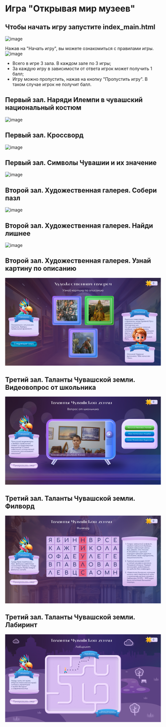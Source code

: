 # Игра "Открывая мир музеев"

## Чтобы начать игру запустите index_main.html
![image](https://github.com/TatyaG/viktorina/assets/110471576/19fed42f-9620-402f-8826-37212d945b4a)

Нажав на "Начать игру", вы можете ознакомиться с правилами игры.
![image](https://github.com/TatyaG/viktorina/assets/110471576/b04801f7-95b1-472d-9b98-acac59637d93)

- Всего в игре 3 зала. В каждом зале по 3 игры;
- За каждую игру в зависимости от ответа игрок может получить 1 балл;
- Игру можно пропустить, нажав на кнопку "Пропустить игру". В таком случае игрок не получит балл.

## Первый зал. Наряди Илемпи в чувашский национальный костюм
![image](https://github.com/TatyaG/viktorina/assets/110471576/f13f9f79-8fa2-48c1-8532-d60c1745829c)

## Первый зал. Кроссворд
![image](https://github.com/TatyaG/viktorina/assets/110471576/c123489e-8ac2-41bb-8f46-5aa595af7814)

## Первый зал. Символы Чувашии и их значение
![image](https://github.com/TatyaG/viktorina/assets/110471576/3ce96144-d9de-45c1-8bd8-3685280444e7)

## Второй зал. Художественная галерея. Собери пазл

![image](https://github.com/yuliapalamarchuk/gameMuseumWorld/blob/main/Первая%20игра%20второго%20зала.jpg)

## Второй зал. Художественная галерея. Найди лишнее

![image](https://github.com/yuliapalamarchuk/gameMuseumWorld/blob/main/%D0%92%D1%82%D0%BE%D1%80%D0%B0%D1%8F%20%D0%B8%D0%B3%D1%80%D0%B0%20%D0%B2%D1%82%D0%BE%D1%80%D0%BE%D0%B3%D0%BE%20%D0%B7%D0%B0%D0%BB%D0%B0.jpg)

## Второй зал. Художественная галерея. Узнай картину по описанию

![image](https://github.com/yuliapalamarchuk/gameMuseumWorld/blob/main/%D0%A2%D1%80%D0%B5%D1%82%D1%8C%D1%8F%20%D0%B8%D0%B3%D1%80%D0%B0%20%D0%B2%D1%82%D0%BE%D1%80%D0%BE%D0%B3%D0%BE%20%D0%B7%D0%B0%D0%BB%D0%B0.jpg)

## Третий зал. Таланты Чувашской земли. Видеовопрос от школьника

![image](https://github.com/yuliapalamarchuk/gameMuseumWorld/blob/main/%D0%9F%D0%B5%D1%80%D0%B2%D0%B0%D1%8F%20%D0%B8%D0%B3%D1%80%D0%B0%20%D1%82%D1%80%D0%B5%D1%82%D1%8C%D0%B5%D0%B3%D0%BE%20%D0%B7%D0%B0%D0%BB%D0%B0.jpg)

## Третий зал. Таланты Чувашской земли. Филворд

![image](https://github.com/yuliapalamarchuk/gameMuseumWorld/blob/main/%D0%92%D1%82%D0%BE%D1%80%D0%B0%D1%8F%20%D0%B8%D0%B3%D1%80%D0%B0%20%D1%82%D1%80%D0%B5%D1%82%D1%8C%D0%B5%D0%B3%D0%BE%20%D0%B7%D0%B0%D0%BB%D0%B0.jpg)

## Третий зал. Таланты Чувашской земли. Лабиринт

![image](https://github.com/yuliapalamarchuk/gameMuseumWorld/blob/main/%D0%A2%D1%80%D0%B5%D1%82%D1%8C%D1%8F%20%D0%B8%D0%B3%D1%80%D0%B0%20%D1%82%D1%80%D0%B5%D1%82%D1%8C%D0%B5%D0%B3%D0%BE%20%D0%B7%D0%B0%D0%BB%D0%B0.jpg)





